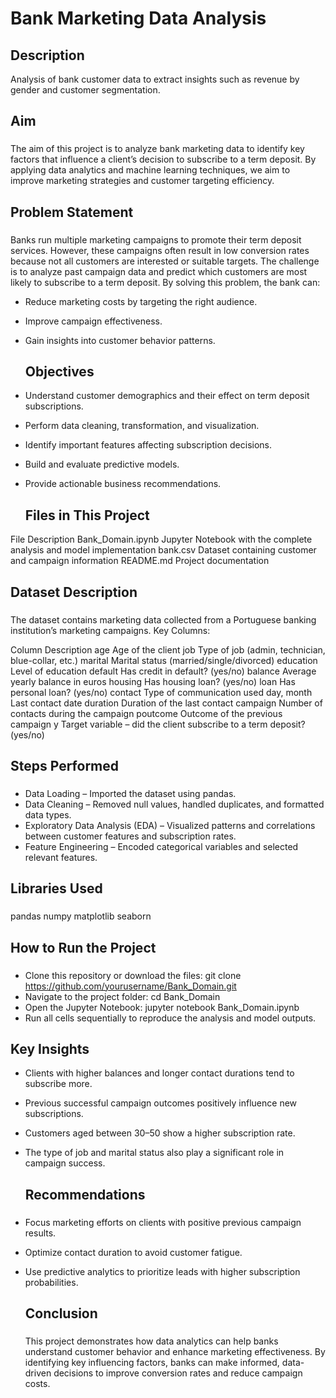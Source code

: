 # Bank Marketing Data Analysis
## Description

Analysis of bank customer data to extract insights such as revenue by gender and customer segmentation.

## Aim
###
The aim of this project is to analyze bank marketing data to identify key factors that influence a client’s decision to subscribe to a term deposit.
By applying data analytics and machine learning techniques, we aim to improve marketing strategies and customer targeting efficiency.

## Problem Statement
### 
Banks run multiple marketing campaigns to promote their term deposit services. However, these campaigns often result in low conversion rates because not all customers are interested or suitable targets.
The challenge is to analyze past campaign data and predict which customers are most likely to subscribe to a term deposit.
By solving this problem, the bank can:
* Reduce marketing costs by targeting the right audience.
* Improve campaign effectiveness.
* Gain insights into customer behavior patterns.

  ## Objectives
* Understand customer demographics and their effect on term deposit subscriptions.
* Perform data cleaning, transformation, and visualization.
* Identify important features affecting subscription decisions.
* Build and evaluate predictive models.
* Provide actionable business recommendations.

  ## Files in This Project
File                                    	Description
Bank_Domain.ipynb	          Jupyter Notebook with the complete analysis and model implementation
bank.csv	                  Dataset containing customer and campaign information
README.md	                  Project documentation

## Dataset Description
### 
The dataset contains marketing data collected from a Portuguese banking institution’s marketing campaigns.
Key Columns:

Column         	Description
age           	Age of the client
job	            Type of job (admin, technician, blue-collar, etc.)
marital        	Marital status (married/single/divorced)
education	      Level of education
default       	Has credit in default? (yes/no)
balance	        Average yearly balance in euros
housing	        Has housing loan? (yes/no)
loan	          Has personal loan? (yes/no)
contact	        Type of communication used
day, month	    Last contact date
duration       	Duration of the last contact
campaign	      Number of contacts during the campaign
poutcome	      Outcome of the previous campaign
y	              Target variable – did the client subscribe to a term deposit? (yes/no)

## Steps Performed
### 
* Data Loading – Imported the dataset using pandas.
* Data Cleaning – Removed null values, handled duplicates, and formatted data types.
* Exploratory Data Analysis (EDA) – Visualized patterns and correlations between customer features and subscription rates.
* Feature Engineering – Encoded categorical variables and selected relevant features.

## Libraries Used
### 
pandas
numpy
matplotlib
seaborn

## How to Run the Project
### 
* Clone this repository or download the files:
git clone https://github.com/yourusername/Bank_Domain.git
* Navigate to the project folder:
cd Bank_Domain
* Open the Jupyter Notebook:
jupyter notebook Bank_Domain.ipynb
* Run all cells sequentially to reproduce the analysis and model outputs.

## Key Insights
* Clients with higher balances and longer contact durations tend to subscribe more.
* Previous successful campaign outcomes positively influence new subscriptions.
* Customers aged between 30–50 show a higher subscription rate.
* The type of job and marital status also play a significant role in campaign success.

  ## Recommendations
  ###
* Focus marketing efforts on clients with positive previous campaign results.
* Optimize contact duration to avoid customer fatigue.
* Use predictive analytics to prioritize leads with higher subscription probabilities.

  ## Conclusion
  ###
  This project demonstrates how data analytics can help banks understand customer behavior and enhance marketing effectiveness. By identifying key influencing factors, banks can make informed, data-driven decisions to improve conversion rates and reduce campaign costs.

  


  








